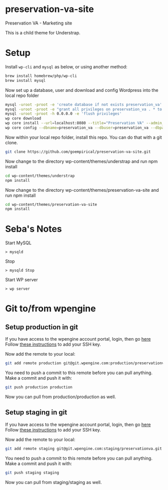 # preservation-va-site

Preservation VA - Marketing site

This is a child theme for Understrap.

# Setup

Install `wp-cli` and `mysql` as below, or using another method:

```zsh
brew install homebrew/php/wp-cli
brew install mysql
```

Now set up a database, user and download and config Wordpress into the local repo folder

```zsh
mysql -uroot -proot -e 'create database if not exists preservation_va'
mysql -uroot -proot -e "grant all privileges on preservation_va . * to preservation_va@localhost identified by 'preservation_va'"
mysql -uroot -proot -h 0.0.0.0 -e 'flush privileges'
wp core download
wp core install --url=localhost:8080 --title="Preservation VA" --admin_user="Empirical" --admin_password="SOME-PASSWORD" --admin_email="noah@goempirical.com"
wp core config --dbname=preservation_va --dbuser=preservation_va --dbpass=preservation_va --dbhost=0.0.0.0
```

Now within your local repo folder, install this repo. You can do that with a git clone.

```zsh
git clone https://github.com/goempirical/preservation-va-site.git
```

Now change to the directory wp-content/themes/understrap and run npm install

```zsh
cd wp-content/themes/understrap
npm install
```

Now change to the directory wp-content/themes/preservation-va-site and run npm install

```zsh
cd wp-content/themes/preservation-va-site
npm install
```

# Seba's Notes

Start MySQL

```
> mysqld
```

Stop

```
> mysqld Stop
```

Start WP server

```
> wp server
```

# Git to/from wpengine

## Setup production in git

If you have access to the wpengine account portal, login, then go [here](https://my.wpengine.com/installs/preservationva/git_push)
Follow [these instructions](https://wpengine.com/support/set-git-push-user-portal/) to add your SSH key.

Now add the remote to your local:

```zsh
git add remote production git@git.wpengine.com:production/preservationva.git
```

You need to push a commit to this remote before you can pull anything. Make a commit and push it with:
```zsh
git push production production
```

Now you can pull from production/production as well.


## Setup staging in git

If you have access to the wpengine account portal, login, then go [here](https://my.wpengine.com/installs/preservationva/git_push)
Follow [these instructions](https://wpengine.com/support/set-git-push-user-portal/) to add your SSH key.

Now add the remote to your local:

```zsh
git add remote staging git@git.wpengine.com:staging/preservationva.git
```

You need to push a commit to this remote before you can pull anything. Make a commit and push it with:
```zsh
git push staging staging
```

Now you can pull from staging/staging as well.